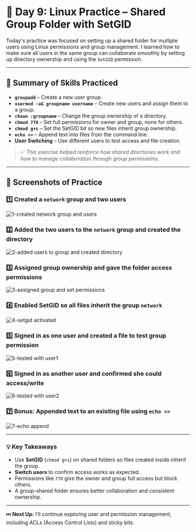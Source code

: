 # 📁 Day 9: Linux Practice – Shared Group Folder with SetGID

Today's practice was focused on setting up a shared folder for multiple users using Linux permissions and group management. I learned how to make sure all users in the same group can collaborate smoothly by setting up directory ownership and using the `SetGID` permission.

---

## 🔧 Summary of Skills Practiced

- **`groupadd`** – Create a new user group.
- **`usermod -aG groupname username`** – Create new users and assign them to a group.
- **`chown :groupname`** – Change the group ownership of a directory.
- **`chmod 770`** – Set full permissions for owner and group, none for others.
- **`chmod g+s`** – Set the SetGID bit so new files inherit group ownership.
- **`echo >>`** – Append text into files from the command line.
- **User Switching** – Use different users to test access and file creation.

> ✅ *This exercise helped reinforce how shared directories work and how to manage collaboration through group permissions.*

---

## 📸 Screenshots of Practice

### 1️⃣ Created a `network` group and two users
![1-created network group and users](images/1.png)

### 2️⃣ Added the two users to the `network` group and created the directory
![2-added users to group and created directory](images/2.png)

### 3️⃣ Assigned group ownership and gave the folder access permissions
![3-assigned group and set permissions](images/3.png)

### 4️⃣ Enabled SetGID so all files inherit the group `network`
![4-setgid activated](images/4.png)

### 5️⃣ Signed in as one user and created a file to test group permission
![5-tested with user1](images/5.png)

### 6️⃣ Signed in as another user and confirmed she could access/write
![6-tested with user2](images/6.png)

### 7️⃣ Bonus: Appended text to an existing file using `echo >>`
![7-echo append](images/7.png)

---

### 💡 Key Takeaways

- Use **SetGID** (`chmod g+s`) on shared folders so files created inside inherit the group.
- **Switch users** to confirm access works as expected.
- Permissions like `770` give the owner and group full access but block others.
- A group-shared folder ensures better collaboration and consistent ownership.

---

⏭️ **Next Up:** I’ll continue exploring user and permission management, including ACLs (Access Control Lists) and sticky bits.

